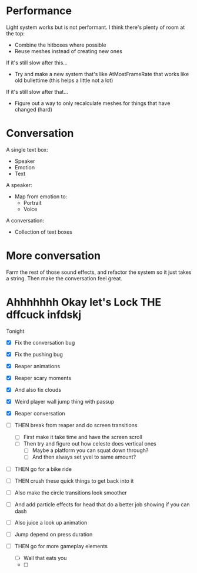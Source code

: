 # Performance

Light system works but is not performant. I think there's plenty of room at the top:

- Combine the hitboxes where possible
- Reuse meshes instead of creating new ones

If it's still slow after this...

- Try and make a new system that's like AtMostFrameRate that works like old bullettime (this helps a little not a lot)

If it's still slow after that...

- Figure out a way to only recalculate meshes for things that have changed (hard)

# Conversation

A single text box:

- Speaker
- Emotion
- Text

A speaker:

- Map from emotion to:
    - Portrait
    - Voice

A conversation:

- Collection of text boxes

# More conversation

Farm the rest of those sound effects, and refactor the system so it just takes a string. Then make the conversation feel great.

# Ahhhhhhh Okay let's Lock THE dffcuck infdskj

Tonight
- [x] Fix the conversation bug
- [x] Fix the pushing bug
- [x] Reaper animations
- [x] Reaper scary moments
- [x] And also fix clouds
- [x] Weird player wall jump thing with passup
- [x] Reaper conversation

- [ ] THEN break from reaper and do screen transitions
    - [ ] First make it take time and have the screen scroll
    - [ ] Then try and figure out how celeste does vertical ones
        - [ ] Maybe a platform you can squat down through?
        - [ ] And then always set yvel to same amount?

- [ ] THEN go for a bike ride

- [ ] THEN crush these quick things to get back into it
- [ ] Also make the circle transitions look smoother
- [ ] And add particle effects for head that do a better job showing if you can dash
- [ ] Also juice a look up animation
- [ ] Jump depend on press duration

- [ ] THEN go for more gameplay elements
    - [ ] Wall that eats you
    - [ ]

